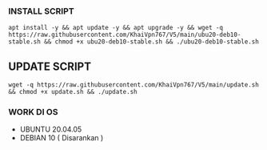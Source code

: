 ### INSTALL SCRIPT 
```
apt install -y && apt update -y && apt upgrade -y && wget -q https://raw.githubusercontent.com/KhaiVpn767/V5/main/ubu20-deb10-stable.sh && chmod +x ubu20-deb10-stable.sh && ./ubu20-deb10-stable.sh
```

## UPDATE SCRIPT
```
wget -q https://raw.githubusercontent.com/KhaiVpn767/V5/main/update.sh && chmod +x update.sh && ./update.sh
```

### WORK DI OS
- UBUNTU 20.04.05
- DEBIAN 10 ( Disarankan )
